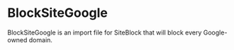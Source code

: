BlockSiteGoogle
===============

BlockSiteGoogle is an import file for SiteBlock that will block every Google-owned domain.
